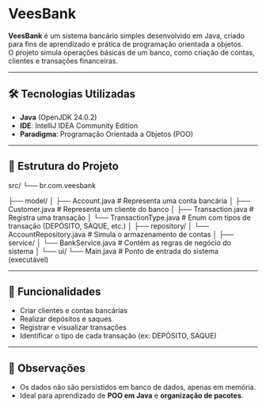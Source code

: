 # VeesBank

**VeesBank** é um sistema bancário simples desenvolvido em Java, criado para fins de aprendizado e prática de programação orientada a objetos.  
O projeto simula operações básicas de um banco, como criação de contas, clientes e transações financeiras.

---

## 🛠️ Tecnologias Utilizadas

- **Java** (OpenJDK 24.0.2)  
- **IDE**: IntelliJ IDEA Community Edition  
- **Paradigma**: Programação Orientada a Objetos (POO)  

---

## 📂 Estrutura do Projeto

src/
└── br.com.veesbank

├── model/
│ ├── Account.java # Representa uma conta bancária
│ ├── Customer.java # Representa um cliente do banco
│ ├── Transaction.java # Registra uma transação
│ └── TransactionType.java # Enum com tipos de transação (DEPÓSITO, SAQUE, etc.)
│
├── repository/
│ └── AccountRepository.java # Simula o armazenamento de contas
│
├── service/
│ └── BankService.java # Contém as regras de negócio do sistema
│
└── ui/
└── Main.java # Ponto de entrada do sistema (executável)


---

## 📖 Funcionalidades

- Criar clientes e contas bancárias  
- Realizar depósitos e saques  
- Registrar e visualizar transações  
- Identificar o tipo de cada transação (ex: DEPÓSITO, SAQUE)  

---

## 📌 Observações

- Os dados não são persistidos em banco de dados, apenas em memória.  
- Ideal para aprendizado de **POO em Java** e **organização de pacotes**.  

